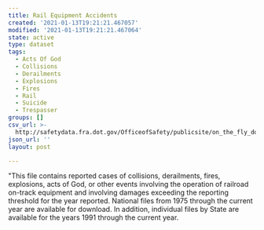 ```yaml
---
title: Rail Equipment Accidents
created: '2021-01-13T19:21:21.467057'
modified: '2021-01-13T19:21:21.467064'
state: active
type: dataset
tags:
  - Acts Of God
  - Collisions
  - Derailments
  - Explosions
  - Fires
  - Rail
  - Suicide
  - Trespasser
groups: []
csv_url: >-
  http://safetydata.fra.dot.gov/OfficeofSafety/publicsite/on_the_fly_download.aspx
json_url: ''
layout: post

---
```

"This file contains reported cases of collisions, derailments, fires, explosions, acts of God, or other events involving the operation of railroad on-track equipment and involving damages exceeding the reporting threshold for the year reported. National files from 1975 through the current year are available for download. In addition, individual files by State are available for the years 1991 through the current year.
